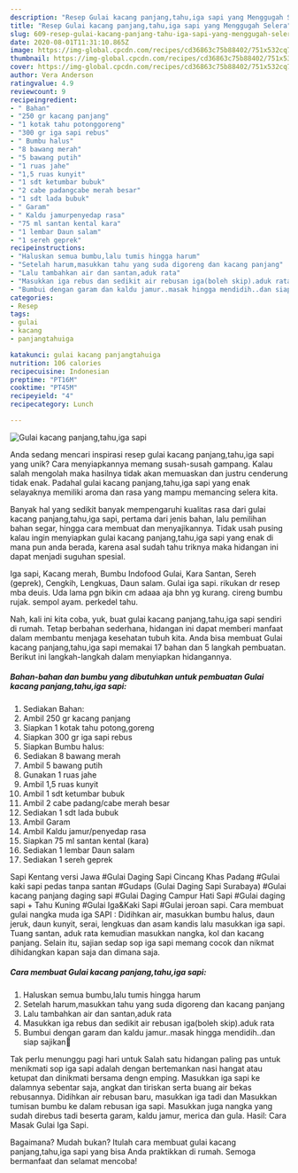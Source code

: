 ```yaml
---
description: "Resep Gulai kacang panjang,tahu,iga sapi yang Menggugah Selera"
title: "Resep Gulai kacang panjang,tahu,iga sapi yang Menggugah Selera"
slug: 609-resep-gulai-kacang-panjang-tahu-iga-sapi-yang-menggugah-selera
date: 2020-08-01T11:31:10.865Z
image: https://img-global.cpcdn.com/recipes/cd36863c75b88402/751x532cq70/gulai-kacang-panjangtahuiga-sapi-foto-resep-utama.jpg
thumbnail: https://img-global.cpcdn.com/recipes/cd36863c75b88402/751x532cq70/gulai-kacang-panjangtahuiga-sapi-foto-resep-utama.jpg
cover: https://img-global.cpcdn.com/recipes/cd36863c75b88402/751x532cq70/gulai-kacang-panjangtahuiga-sapi-foto-resep-utama.jpg
author: Vera Anderson
ratingvalue: 4.9
reviewcount: 9
recipeingredient:
- " Bahan"
- "250 gr kacang panjang"
- "1 kotak tahu potonggoreng"
- "300 gr iga sapi rebus"
- " Bumbu halus"
- "8 bawang merah"
- "5 bawang putih"
- "1 ruas jahe"
- "1,5 ruas kunyit"
- "1 sdt ketumbar bubuk"
- "2 cabe padangcabe merah besar"
- "1 sdt lada bubuk"
- " Garam"
- " Kaldu jamurpenyedap rasa"
- "75 ml santan kental kara"
- "1 lembar Daun salam"
- "1 sereh geprek"
recipeinstructions:
- "Haluskan semua bumbu,lalu tumis hingga harum"
- "Setelah harum,masukkan tahu yang suda digoreng dan kacang panjang"
- "Lalu tambahkan air dan santan,aduk rata"
- "Masukkan iga rebus dan sedikit air rebusan iga(boleh skip).aduk rata"
- "Bumbui dengan garam dan kaldu jamur..masak hingga mendidih..dan siap sajikan🤗"
categories:
- Resep
tags:
- gulai
- kacang
- panjangtahuiga

katakunci: gulai kacang panjangtahuiga 
nutrition: 106 calories
recipecuisine: Indonesian
preptime: "PT16M"
cooktime: "PT45M"
recipeyield: "4"
recipecategory: Lunch

---
```



![Gulai kacang panjang,tahu,iga sapi](https://img-global.cpcdn.com/recipes/cd36863c75b88402/751x532cq70/gulai-kacang-panjangtahuiga-sapi-foto-resep-utama.jpg)

Anda sedang mencari inspirasi resep gulai kacang panjang,tahu,iga sapi yang unik? Cara menyiapkannya memang susah-susah gampang. Kalau salah mengolah maka hasilnya tidak akan memuaskan dan justru cenderung tidak enak. Padahal gulai kacang panjang,tahu,iga sapi yang enak selayaknya memiliki aroma dan rasa yang mampu memancing selera kita.

Banyak hal yang sedikit banyak mempengaruhi kualitas rasa dari gulai kacang panjang,tahu,iga sapi, pertama dari jenis bahan, lalu pemilihan bahan segar, hingga cara membuat dan menyajikannya. Tidak usah pusing kalau ingin menyiapkan gulai kacang panjang,tahu,iga sapi yang enak di mana pun anda berada, karena asal sudah tahu triknya maka hidangan ini dapat menjadi suguhan spesial.

Iga sapi, Kacang merah, Bumbu Indofood Gulai, Kara Santan, Sereh (geprek), Cengkih, Lengkuas, Daun salam. Gulai iga sapi. rikukan dr resep mba deuis. Uda lama pgn bikin cm adaaa aja bhn yg kurang. cireng bumbu rujak. sempol ayam. perkedel tahu.


Nah, kali ini kita coba, yuk, buat gulai kacang panjang,tahu,iga sapi sendiri di rumah. Tetap berbahan sederhana, hidangan ini dapat memberi manfaat dalam membantu menjaga kesehatan tubuh kita. Anda bisa membuat Gulai kacang panjang,tahu,iga sapi memakai 17 bahan dan 5 langkah pembuatan. Berikut ini langkah-langkah dalam menyiapkan hidangannya.

<!--inarticleads1-->

##### Bahan-bahan dan bumbu yang dibutuhkan untuk pembuatan Gulai kacang panjang,tahu,iga sapi:

1. Sediakan  Bahan:
1. Ambil 250 gr kacang panjang
1. Siapkan 1 kotak tahu potong,goreng
1. Siapkan 300 gr iga sapi rebus
1. Siapkan  Bumbu halus:
1. Sediakan 8 bawang merah
1. Ambil 5 bawang putih
1. Gunakan 1 ruas jahe
1. Ambil 1,5 ruas kunyit
1. Ambil 1 sdt ketumbar bubuk
1. Ambil 2 cabe padang/cabe merah besar
1. Sediakan 1 sdt lada bubuk
1. Ambil  Garam
1. Ambil  Kaldu jamur/penyedap rasa
1. Siapkan 75 ml santan kental (kara)
1. Sediakan 1 lembar Daun salam
1. Sediakan 1 sereh geprek


Sapi Kentang versi Jawa #Gulai Daging Sapi Cincang Khas Padang #Gulai kaki sapi pedas tanpa santan #Gudaps (Gulai Daging Sapi Surabaya) #Gulai kacang panjang daging sapi #Gulai Daging Campur Hati Sapi #Gulai daging sapi + Tahu Kuning #Gulai Iga&amp;Kaki Sapi #Gulai jeroan sapi. Cara membuat gulai nangka muda iga SAPI : Didihkan air, masukkan bumbu halus, daun jeruk, daun kunyit, serai, lengkuas dan asam kandis lalu masukkan iga sapi. Tuang santan, aduk rata kemudian masukkan nangka, kol dan kacang panjang. Selain itu, sajian sedap sop iga sapi memang cocok dan nikmat dihidangkan kapan saja dan dimana saja. 

<!--inarticleads2-->

##### Cara membuat Gulai kacang panjang,tahu,iga sapi:

1. Haluskan semua bumbu,lalu tumis hingga harum
1. Setelah harum,masukkan tahu yang suda digoreng dan kacang panjang
1. Lalu tambahkan air dan santan,aduk rata
1. Masukkan iga rebus dan sedikit air rebusan iga(boleh skip).aduk rata
1. Bumbui dengan garam dan kaldu jamur..masak hingga mendidih..dan siap sajikan🤗


Tak perlu menunggu pagi hari untuk Salah satu hidangan paling pas untuk menikmati sop iga sapi adalah dengan bertemankan nasi hangat atau ketupat dan dinikmati bersama dengn emping. Masukkan iga sapi ke dalamnya sebentar saja, angkat dan tiriskan serta buang air bekas rebusannya. Didihkan air rebusan baru, masukkan iga tadi dan Masukkan tumisan bumbu ke dalam rebusan iga sapi. Masukkan juga nangka yang sudah direbus tadi beserta garam, kaldu jamur, merica dan gula. Hasil: Cara Masak Gulai Iga Sapi. 

Bagaimana? Mudah bukan? Itulah cara membuat gulai kacang panjang,tahu,iga sapi yang bisa Anda praktikkan di rumah. Semoga bermanfaat dan selamat mencoba!
